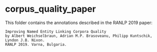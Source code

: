 # corpus_quality_paper

This folder contains the annotations described in the RANLP 2019 paper:

```
Improving Named Entity Linking Corpora Quality
by Albert Weichselbraun, Adrian M.P. Brasoveanu, Philipp Kuntschik, Lyndon J.B. Nixon.
RANLP 2019. Varna, Bulgaria.
```


